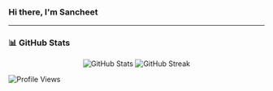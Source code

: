 
### Hi there, I'm **Sancheet**

---

### 📊 **GitHub Stats**

<p align="center">
  <img src="https://github-readme-stats.vercel.app/api?username=sancheet230&show_icons=true&theme=radical&count_private=true" alt="GitHub Stats"/>
  <img src="https://github-readme-streak-stats.herokuapp.com/?user=sancheet230&theme=radical" alt="GitHub Streak"/>
</p>


![Profile Views](https://komarev.com/ghpvc/?username=sancheet230&label=Profile%20views&color=0e75b6&style=flat)








<!--
**sancheet230/sancheet230** is a ✨ _special_ ✨ repository because its `README.md` (this file) appears on your GitHub profile.

Here are some ideas to get you started:

- 🔭 I’m currently working on ...
- 🌱 I’m currently learning ...
- 👯 I’m looking to collaborate on ...
- 🤔 I’m looking for help with ...
- 💬 Ask me about ...
- 📫 How to reach me: ...
- 😄 Pronouns: ...
- ⚡ Fun fact: ...
-->
